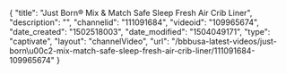 {
    "title": "Just Born&reg; Mix &amp; Match Safe Sleep Fresh Air Crib Liner",
    "description": "",
    "channelid": "111091684",
    "videoid": "109965674",
    "date_created": "1502518003",
    "date_modified": "1504049171",
    "type": "captivate",
    "layout": "channelVideo",
    "url": "\/bbbusa-latest-videos\/just-born\u00c2-mix-match-safe-sleep-fresh-air-crib-liner\/111091684-109965674"
}